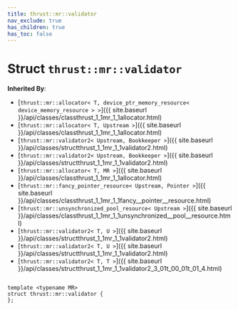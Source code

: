 ```yaml
---
title: thrust::mr::validator
nav_exclude: true
has_children: true
has_toc: false
---
```


# Struct `thrust::mr::validator`

**Inherited By**:
* [`thrust::mr::allocator< T, device_ptr_memory_resource< device_memory_resource > >`]({{ site.baseurl }}/api/classes/classthrust_1_1mr_1_1allocator.html)
* [`thrust::mr::allocator< T, Upstream >`]({{ site.baseurl }}/api/classes/classthrust_1_1mr_1_1allocator.html)
* [`thrust::mr::validator2< Upstream, Bookkeeper >`]({{ site.baseurl }}/api/classes/structthrust_1_1mr_1_1validator2.html)
* [`thrust::mr::validator2< Upstream, Bookkeeper >`]({{ site.baseurl }}/api/classes/structthrust_1_1mr_1_1validator2.html)
* [`thrust::mr::allocator< T, MR >`]({{ site.baseurl }}/api/classes/classthrust_1_1mr_1_1allocator.html)
* [`thrust::mr::fancy_pointer_resource< Upstream, Pointer >`]({{ site.baseurl }}/api/classes/classthrust_1_1mr_1_1fancy__pointer__resource.html)
* [`thrust::mr::unsynchronized_pool_resource< Upstream >`]({{ site.baseurl }}/api/classes/classthrust_1_1mr_1_1unsynchronized__pool__resource.html)
* [`thrust::mr::validator2< T, U >`]({{ site.baseurl }}/api/classes/structthrust_1_1mr_1_1validator2.html)
* [`thrust::mr::validator2< T, U >`]({{ site.baseurl }}/api/classes/structthrust_1_1mr_1_1validator2.html)
* [`thrust::mr::validator2< T, T >`]({{ site.baseurl }}/api/classes/structthrust_1_1mr_1_1validator2_3_01t_00_01t_01_4.html)

<code class="doxybook">
<span>template &lt;typename MR&gt;</span>
<span>struct thrust::mr::validator {</span>
<span>};</span>
</code>

